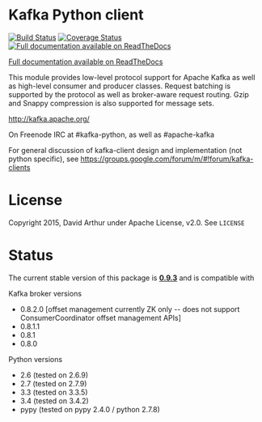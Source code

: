 # Kafka Python client


[![Build Status](https://api.travis-ci.org/mumrah/kafka-python.png?branch=master)](https://travis-ci.org/mumrah/kafka-python)
[![Coverage Status](https://coveralls.io/repos/mumrah/kafka-python/badge.svg?branch=master)](https://coveralls.io/r/mumrah/kafka-python?branch=master)
[![Full documentation available on ReadTheDocs](https://readthedocs.org/projects/kafka-python/badge/?version=latest)](https://readthedocs.org/projects/kafka-python/?badge=latest)

[Full documentation available on ReadTheDocs](http://kafka-python.readthedocs.org/en/latest/) 

This module provides low-level protocol support for Apache Kafka as well as
high-level consumer and producer classes. Request batching is supported by the
protocol as well as broker-aware request routing. Gzip and Snappy compression
is also supported for message sets.

http://kafka.apache.org/

On Freenode IRC at #kafka-python, as well as #apache-kafka

For general discussion of kafka-client design and implementation (not python specific),
see https://groups.google.com/forum/m/#!forum/kafka-clients

# License

Copyright 2015, David Arthur under Apache License, v2.0. See `LICENSE`

# Status

The current stable version of this package is [**0.9.3**](https://github.com/mumrah/kafka-python/releases/tag/v0.9.3) and is compatible with

Kafka broker versions
- 0.8.2.0 [offset management currently ZK only -- does not support ConsumerCoordinator offset management APIs]
- 0.8.1.1
- 0.8.1
- 0.8.0

Python versions
- 2.6 (tested on 2.6.9)
- 2.7 (tested on 2.7.9)
- 3.3 (tested on 3.3.5)
- 3.4 (tested on 3.4.2)
- pypy (tested on pypy 2.4.0 / python 2.7.8)
